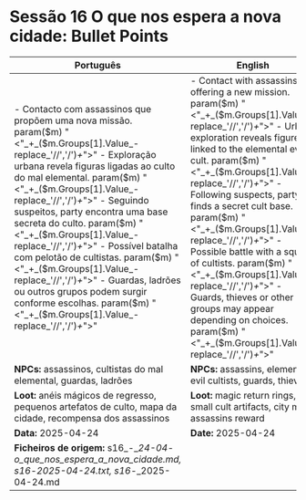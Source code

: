 # Sessão 16  O que nos espera a nova cidade: Bullet Points

| Português | English |
|-----------|---------|
| - Contacto com assassinos que propõem uma nova missão. param($m) "<"_+_($m.Groups[1].Value_-replace_'//','/')_+_">" - Exploração urbana revela figuras ligadas ao culto do mal elemental. param($m) "<"_+_($m.Groups[1].Value_-replace_'//','/')_+_">" - Seguindo suspeitos, party encontra uma base secreta do culto. param($m) "<"_+_($m.Groups[1].Value_-replace_'//','/')_+_">" - Possível batalha com pelotão de cultistas. param($m) "<"_+_($m.Groups[1].Value_-replace_'//','/')_+_">" - Guardas, ladrões ou outros grupos podem surgir conforme escolhas. param($m) "<"_+_($m.Groups[1].Value_-replace_'//','/')_+_">"  | - Contact with assassins offering a new mission. param($m) "<"_+_($m.Groups[1].Value_-replace_'//','/')_+_">" - Urban exploration reveals figures linked to the elemental evil cult. param($m) "<"_+_($m.Groups[1].Value_-replace_'//','/')_+_">" - Following suspects, party finds a secret cult base. param($m) "<"_+_($m.Groups[1].Value_-replace_'//','/')_+_">" - Possible battle with a squad of cultists. param($m) "<"_+_($m.Groups[1].Value_-replace_'//','/')_+_">" - Guards, thieves or other groups may appear depending on choices. param($m) "<"_+_($m.Groups[1].Value_-replace_'//','/')_+_">"  |
| **NPCs:** assassinos, cultistas do mal elemental, guardas, ladrões | **NPCs:** assassins, elemental evil cultists, guards, thieves |
| **Loot:** anéis mágicos de regresso, pequenos artefatos de culto, mapa da cidade, recompensa dos assassinos | **Loot:** magic return rings, small cult artifacts, city map, assassins reward |
| **Data:** 2025-04-24 | **Date:** 2025-04-24 |
| **Ficheiros de origem:** s16_-__24-04_-_o_que_nos_espera_a_nova_cidade.md, s16_-_2025-04-24.txt, s16_-_2025-04-24.md |

























